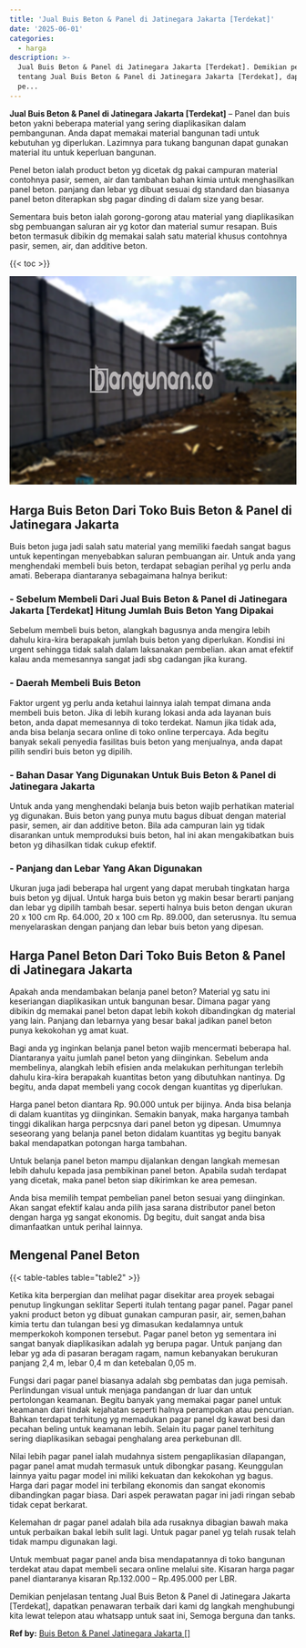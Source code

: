 ```yaml
---
title: 'Jual Buis Beton & Panel di Jatinegara Jakarta [Terdekat]'
date: '2025-06-01'
categories:
  - harga
description: >-
  Jual Buis Beton & Panel di Jatinegara Jakarta [Terdekat]. Demikian penjelasan
  tentang Jual Buis Beton & Panel di Jatinegara Jakarta [Terdekat], dapatkan
  pe...
---
```


**Jual Buis Beton & Panel di Jatinegara Jakarta \[Terdekat\]** – Panel dan buis beton yakni beberapa material yang sering diaplikasikan dalam pembangunan. Anda dapat memakai material bangunan tadi untuk kebutuhan yg diperlukan. Lazimnya para tukang bangunan dapat gunakan material itu untuk keperluan bangunan.

Penel beton ialah product beton yg dicetak dg pakai campuran material contohnya pasir, semen, air dan tambahan bahan kimia untuk menghasilkan panel beton. panjang dan lebar yg dibuat sesuai dg standard dan biasanya panel beton diterapkan sbg pagar dinding di dalam size yang besar.

Sementara buis beton ialah gorong-gorong atau material yang diaplikasikan sbg pembuangan saluran air yg kotor dan material sumur resapan. Buis beton termasuk dibikin dg memakai salah satu material khusus contohnya pasir, semen, air, dan additive beton.

{{< toc >}}

![Jual Buis Beton & Panel di Jatinegara Jakarta [Terdekat]](/images/jual-panel-buis-beton-murah-48.png)

## Harga Buis Beton Dari Toko Buis Beton & Panel di Jatinegara Jakarta

Buis beton juga jadi salah satu material yang memiliki faedah sangat bagus untuk kepentingan menyebabkan saluran pembuangan air. Untuk anda yang menghendaki membeli buis beton, terdapat sebagian perihal yg perlu anda amati. Beberapa diantaranya sebagaimana halnya berikut:

### \- Sebelum Membeli Dari Jual Buis Beton & Panel di Jatinegara Jakarta \[Terdekat\] Hitung Jumlah Buis Beton Yang Dipakai

Sebelum membeli buis beton, alangkah bagusnya anda mengira lebih dahulu kira-kira berapakah jumlah buis beton yang diperlukan. Kondisi ini urgent sehingga tidak salah dalam laksanakan pembelian. akan amat efektif kalau anda memesannya sangat jadi sbg cadangan jika kurang.

### \- Daerah Membeli Buis Beton

Faktor urgent yg perlu anda ketahui lainnya ialah tempat dimana anda membeli buis beton. Jika di lebih kurang lokasi anda ada layanan buis beton, anda dapat memesannya di toko terdekat. Namun jika tidak ada, anda bisa belanja secara online di toko online terpercaya. Ada begitu banyak sekali penyedia fasilitas buis beton yang menjualnya, anda dapat pilih sendiri buis beton yg dipilih.

### \- Bahan Dasar Yang Digunakan Untuk Buis Beton & Panel di Jatinegara Jakarta

Untuk anda yang menghendaki belanja buis beton wajib perhatikan material yg digunakan. Buis beton yang punya mutu bagus dibuat dengan material pasir, semen, air dan additive beton. Bila ada campuran lain yg tidak disarankan untuk memproduksi buis beton, hal ini akan mengakibatkan buis beton yg dihasilkan tidak cukup efektif.

### \- Panjang dan Lebar Yang Akan Digunakan

Ukuran juga jadi beberapa hal urgent yang dapat merubah tingkatan harga buis beton yg dijual. Untuk harga buis beton yg makin besar berarti panjang dan lebar yg dipilih tambah besar. seperti halnya buis beton dengan ukuran 20 x 100 cm Rp. 64.000, 20 x 100 cm Rp. 89.000, dan seterusnya. Itu semua menyelaraskan dengan panjang dan lebar buis beton yang dipesan.

## Harga Panel Beton Dari Toko Buis Beton & Panel di Jatinegara Jakarta

Apakah anda mendambakan belanja panel beton? Material yg satu ini keseriangan diaplikasikan untuk bangunan besar. Dimana pagar yang dibikin dg memakai panel beton dapat lebih kokoh dibandingkan dg material yang lain. Panjang dan lebarnya yang besar bakal jadikan panel beton punya kekokohan yg amat kuat.

Bagi anda yg inginkan belanja panel beton wajib mencermati beberapa hal. Diantaranya yaitu jumlah panel beton yang diinginkan. Sebelum anda membelinya, alangkah lebih efisien anda melakukan perhitungan terlebih dahulu kira-kira berapakah kuantitas beton yang dibutuhkan nantinya. Dg begitu, anda dapat membeli yang cocok dengan kuantitas yg diperlukan.

Harga panel beton diantara Rp. 90.000 untuk per bijinya. Anda bisa belanja di dalam kuantitas yg diinginkan. Semakin banyak, maka harganya tambah tinggi dikalikan harga perpcsnya dari panel beton yg dipesan. Umumnya seseorang yang belanja panel beton didalam kuantitas yg begitu banyak bakal mendapatkan potongan harga tambahan.

Untuk belanja panel beton mampu dijalankan dengan langkah memesan lebih dahulu kepada jasa pembikinan panel beton. Apabila sudah terdapat yang dicetak, maka panel beton siap dikirimkan ke area pemesan.

Anda bisa memilih tempat pembelian panel beton sesuai yang diinginkan. Akan sangat efektif kalau anda pilih jasa sarana distributor panel beton dengan harga yg sangat ekonomis. Dg begitu, duit sangat anda bisa dimanfaatkan untuk perihal lainnya.

## Mengenal Panel Beton

{{< table-tables table="table2" >}}

Ketika kita berpergian dan melihat pagar disekitar area proyek sebagai penutup lingkungan seklitar Seperti itulah tentang pagar panel. Pagar panel yakni product beton yg dibuat gunakan campuran pasir, air, semen,bahan kimia tertu dan tulangan besi yg dimasukan kedalamnya untuk memperkokoh komponen tersebut. Pagar panel beton yg sementara ini sangat banyak diaplikasikan adalah yg berupa pagar. Untuk panjang dan lebar yg ada di pasaran beragam ragam, namun kebanyakan berukuran panjang 2,4 m, lebar 0,4 m dan ketebalan 0,05 m.

Fungsi dari pagar panel biasanya adalah sbg pembatas dan juga pemisah. Perlindungan visual untuk menjaga pandangan dr luar dan untuk pertolongan keamanan. Begitu banyak yang memakai pagar panel untuk keamanan dari tindak kejahatan seperti halnya perampokan atau pencurian. Bahkan terdapat terhitung yg memadukan pagar panel dg kawat besi dan pecahan beling untuk keamanan lebih. Selain itu pagar panel terhitung sering diaplikasikan sebagai penghalang area perkebunan dll.

Nilai lebih pagar panel ialah mudahnya sistem pengaplikasian dilapangan, pagar panel amat mudah termasuk untuk dibongkar pasang. Keunggulan lainnya yaitu pagar model ini miliki kekuatan dan kekokohan yg bagus. Harga dari pagar model ini terbilang ekonomis dan sangat ekonomis dibandingkan pagar biasa. Dari aspek perawatan pagar ini jadi ringan sebab tidak cepat berkarat.

Kelemahan dr pagar panel adalah bila ada rusaknya dibagian bawah maka untuk perbaikan bakal lebih sulit lagi. Untuk pagar panel yg telah rusak telah tidak mampu digunakan lagi.

Untuk membuat pagar panel anda bisa mendapatannya di toko bangunan terdekat atau dapat membeli secara online melalui site. Kisaran harga pagar panel diantaranya kisaran Rp.132.000 – Rp.495.000 per LBR.

Demikian penjelasan tentang Jual Buis Beton & Panel di Jatinegara Jakarta \[Terdekat\], dapatkan penawaran terbaik dari kami dg langkah menghubungi kita lewat telepon atau whatsapp untuk saat ini, Semoga berguna dan tanks.

**Ref by:** [Buis Beton & Panel Jatinegara Jakarta []](https://id.wikipedia.org/wiki/Buis)
